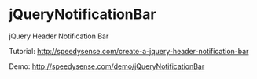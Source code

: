 # jQueryNotificationBar
jQuery Header Notification Bar

Tutorial: http://speedysense.com/create-a-jquery-header-notification-bar

Demo: http://speedysense.com/demo/jQueryNotificationBar

